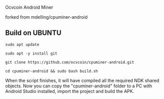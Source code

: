 Ocvcoin Android Miner

forked from mdelling/cpuminer-android



Build on UBUNTU
----------------


```
sudo apt update

sudo apt -y install git

git clone https://github.com/ocvcoin/cpuminer-android.git

cd cpuminer-android && sudo bash build.sh

```

When the script finishes, it will have compiled all the required NDK shared objects. Now you can copy the "cpuminer-android" folder to a PC with Android Studio installed, import the project and build the APK.

